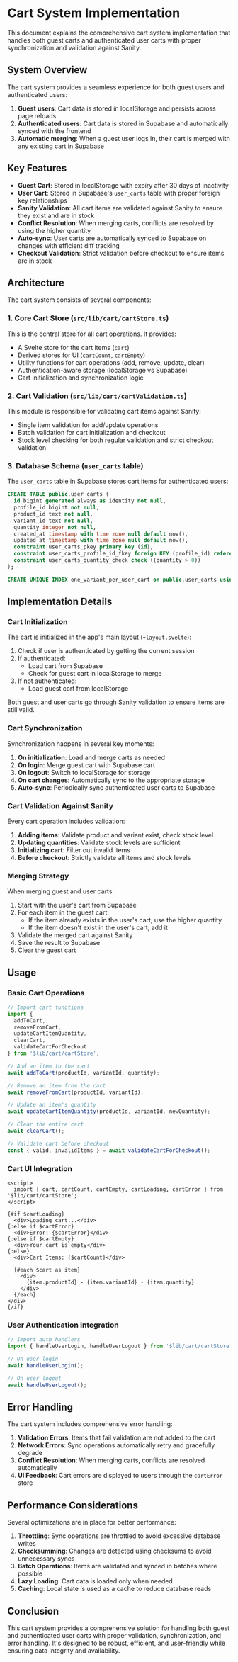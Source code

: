 # Cart System Implementation

This document explains the comprehensive cart system implementation that handles both guest carts and authenticated user carts with proper synchronization and validation against Sanity.

## System Overview

The cart system provides a seamless experience for both guest users and authenticated users:

1. **Guest users**: Cart data is stored in localStorage and persists across page reloads
2. **Authenticated users**: Cart data is stored in Supabase and automatically synced with the frontend
3. **Automatic merging**: When a guest user logs in, their cart is merged with any existing cart in Supabase

## Key Features

- **Guest Cart**: Stored in localStorage with expiry after 30 days of inactivity
- **User Cart**: Stored in Supabase's `user_carts` table with proper foreign key relationships
- **Sanity Validation**: All cart items are validated against Sanity to ensure they exist and are in stock
- **Conflict Resolution**: When merging carts, conflicts are resolved by using the higher quantity
- **Auto-sync**: User carts are automatically synced to Supabase on changes with efficient diff tracking
- **Checkout Validation**: Strict validation before checkout to ensure items are in stock

## Architecture

The cart system consists of several components:

### 1. Core Cart Store (`src/lib/cart/cartStore.ts`)

This is the central store for all cart operations. It provides:

- A Svelte store for the cart items (`cart`)
- Derived stores for UI (`cartCount`, `cartEmpty`)
- Utility functions for cart operations (add, remove, update, clear)
- Authentication-aware storage (localStorage vs Supabase)
- Cart initialization and synchronization logic

### 2. Cart Validation (`src/lib/cart/cartValidation.ts`)

This module is responsible for validating cart items against Sanity:

- Single item validation for add/update operations
- Batch validation for cart initialization and checkout
- Stock level checking for both regular validation and strict checkout validation

### 3. Database Schema (`user_carts` table)

The `user_carts` table in Supabase stores cart items for authenticated users:

```sql
CREATE TABLE public.user_carts (
  id bigint generated always as identity not null,
  profile_id bigint not null,
  product_id text not null,
  variant_id text not null,
  quantity integer not null,
  created_at timestamp with time zone null default now(),
  updated_at timestamp with time zone null default now(),
  constraint user_carts_pkey primary key (id),
  constraint user_carts_profile_id_fkey foreign KEY (profile_id) references profiles (id) on delete CASCADE,
  constraint user_carts_quantity_check check ((quantity > 0))
);

CREATE UNIQUE INDEX one_variant_per_user_cart on public.user_carts using btree (profile_id, variant_id);
```

## Implementation Details

### Cart Initialization

The cart is initialized in the app's main layout (`+layout.svelte`):

1. Check if user is authenticated by getting the current session
2. If authenticated:
   - Load cart from Supabase
   - Check for guest cart in localStorage to merge
3. If not authenticated:
   - Load guest cart from localStorage

Both guest and user carts go through Sanity validation to ensure items are still valid.

### Cart Synchronization

Synchronization happens in several key moments:

1. **On initialization**: Load and merge carts as needed
2. **On login**: Merge guest cart with Supabase cart
3. **On logout**: Switch to localStorage for storage
4. **On cart changes**: Automatically sync to the appropriate storage
5. **Auto-sync**: Periodically sync authenticated user carts to Supabase

### Cart Validation Against Sanity

Every cart operation includes validation:

1. **Adding items**: Validate product and variant exist, check stock level
2. **Updating quantities**: Validate stock levels are sufficient
3. **Initializing cart**: Filter out invalid items
4. **Before checkout**: Strictly validate all items and stock levels

### Merging Strategy

When merging guest and user carts:

1. Start with the user's cart from Supabase
2. For each item in the guest cart:
   - If the item already exists in the user's cart, use the higher quantity
   - If the item doesn't exist in the user's cart, add it
3. Validate the merged cart against Sanity
4. Save the result to Supabase
5. Clear the guest cart

## Usage

### Basic Cart Operations

```typescript
// Import cart functions
import {
  addToCart,
  removeFromCart,
  updateCartItemQuantity,
  clearCart,
  validateCartForCheckout
} from '$lib/cart/cartStore';

// Add an item to the cart
await addToCart(productId, variantId, quantity);

// Remove an item from the cart
await removeFromCart(productId, variantId);

// Update an item's quantity
await updateCartItemQuantity(productId, variantId, newQuantity);

// Clear the entire cart
await clearCart();

// Validate cart before checkout
const { valid, invalidItems } = await validateCartForCheckout();
```

### Cart UI Integration

```svelte
<script>
  import { cart, cartCount, cartEmpty, cartLoading, cartError } from '$lib/cart/cartStore';
</script>

{#if $cartLoading}
  <div>Loading cart...</div>
{:else if $cartError}
  <div>Error: {$cartError}</div>
{:else if $cartEmpty}
  <div>Your cart is empty</div>
{:else}
  <div>Cart Items: {$cartCount}</div>

  {#each $cart as item}
    <div>
      {item.productId} - {item.variantId} - {item.quantity}
    </div>
  {/each}
</div>
{/if}
```

### User Authentication Integration

```typescript
// Import auth handlers
import { handleUserLogin, handleUserLogout } from '$lib/cart/cartStore';

// On user login
await handleUserLogin();

// On user logout
await handleUserLogout();
```

## Error Handling

The cart system includes comprehensive error handling:

1. **Validation Errors**: Items that fail validation are not added to the cart
2. **Network Errors**: Sync operations automatically retry and gracefully degrade
3. **Conflict Resolution**: When merging carts, conflicts are resolved automatically
4. **UI Feedback**: Cart errors are displayed to users through the `cartError` store

## Performance Considerations

Several optimizations are in place for better performance:

1. **Throttling**: Sync operations are throttled to avoid excessive database writes
2. **Checksumming**: Changes are detected using checksums to avoid unnecessary syncs
3. **Batch Operations**: Items are validated and synced in batches where possible
4. **Lazy Loading**: Cart data is loaded only when needed
5. **Caching**: Local state is used as a cache to reduce database reads

## Conclusion

This cart system provides a comprehensive solution for handling both guest and authenticated user carts with proper validation, synchronization, and error handling. It's designed to be robust, efficient, and user-friendly while ensuring data integrity and availability.
